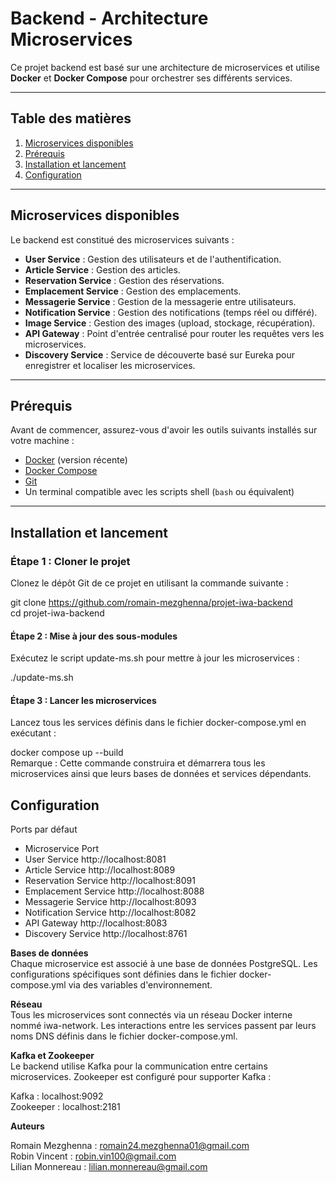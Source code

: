 # **Backend - Architecture Microservices**

Ce projet backend est basé sur une architecture de microservices et utilise **Docker** et **Docker Compose** pour orchestrer ses différents services.

---

## **Table des matières**
1. [Microservices disponibles](#microservices-disponibles)
2. [Prérequis](#prérequis)
3. [Installation et lancement](#installation-et-lancement)
4. [Configuration](#configuration)

---

## **Microservices disponibles**

Le backend est constitué des microservices suivants :

- **User Service** : Gestion des utilisateurs et de l'authentification.
- **Article Service** : Gestion des articles.
- **Reservation Service** : Gestion des réservations.
- **Emplacement Service** : Gestion des emplacements.
- **Messagerie Service** : Gestion de la messagerie entre utilisateurs.
- **Notification Service** : Gestion des notifications (temps réel ou différé).
- **Image Service** : Gestion des images (upload, stockage, récupération).
- **API Gateway** : Point d'entrée centralisé pour router les requêtes vers les microservices.
- **Discovery Service** : Service de découverte basé sur Eureka pour enregistrer et localiser les microservices.

---

## **Prérequis**

Avant de commencer, assurez-vous d'avoir les outils suivants installés sur votre machine :

- [Docker](https://www.docker.com/) (version récente)
- [Docker Compose](https://docs.docker.com/compose/)
- [Git](https://git-scm.com/)
- Un terminal compatible avec les scripts shell (`bash` ou équivalent)

---

## **Installation et lancement**

### **Étape 1 : Cloner le projet**
Clonez le dépôt Git de ce projet en utilisant la commande suivante :  

git clone https://github.com/romain-mezghenna/projet-iwa-backend    
cd projet-iwa-backend  

#### **Étape 2 : Mise à jour des sous-modules**  
Exécutez le script update-ms.sh pour mettre à jour les microservices :  

./update-ms.sh  

#### **Étape 3 : Lancer les microservices**  
Lancez tous les services définis dans le fichier docker-compose.yml en exécutant :  

docker compose up --build  
Remarque : Cette commande construira et démarrera tous les microservices ainsi que leurs bases de données et services dépendants.  

## **Configuration**    

Ports par défaut  

- Microservice	Port  
- User Service	http://localhost:8081  
- Article Service	http://localhost:8089  
- Reservation Service	http://localhost:8091  
- Emplacement Service	http://localhost:8088  
- Messagerie Service	http://localhost:8093  
- Notification Service	http://localhost:8082  
- API Gateway	http://localhost:8083  
- Discovery Service	http://localhost:8761  

**Bases de données**    
Chaque microservice est associé à une base de données PostgreSQL. Les configurations spécifiques sont définies dans le fichier docker-compose.yml via des variables d'environnement.  

**Réseau**    
Tous les microservices sont connectés via un réseau Docker interne nommé iwa-network. Les interactions entre les services passent par leurs noms DNS définis dans le fichier docker-compose.yml.  

**Kafka et Zookeeper**    
Le backend utilise Kafka pour la communication entre certains microservices. Zookeeper est configuré pour supporter Kafka :  

Kafka : localhost:9092  
Zookeeper : localhost:2181  

**Auteurs**    

Romain Mezghenna : romain24.mezghenna01@gmail.com  
Robin Vincent : robin.vin100@gmail.com  
Lilian Monnereau : lilian.monnereau@gmail.com  

